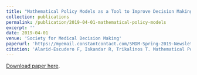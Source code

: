 ```yaml
---
title: "Mathematical Policy Models as a Tool to Improve Decision Making in Settings when Evidence is Not Sufficient"
collection: publications
permalink: /publication/2019-04-01-mathematical-policy-models
excerpt: ''
date: 2019-04-01
venue: 'Society for Medical Decision Making'
paperurl: 'https://myemail.constantcontact.com/SMDM-Spring-2019-Newsletter.html?soid=1116971938232&aid=XV5E4z0eX4s'
citation: 'Alarid-Escudero F, Iskandar R, Trikalinos T. Mathematical Policy Models as a Tool to Improve Decision Making in Settings when Evidence is Not Sufficient. SMDM Spring Newsletter; 2019.'
---
```


[Download paper here](https://myemail.constantcontact.com/SMDM-Spring-2019-Newsletter.html?soid=1116971938232&aid=XV5E4z0eX4s).